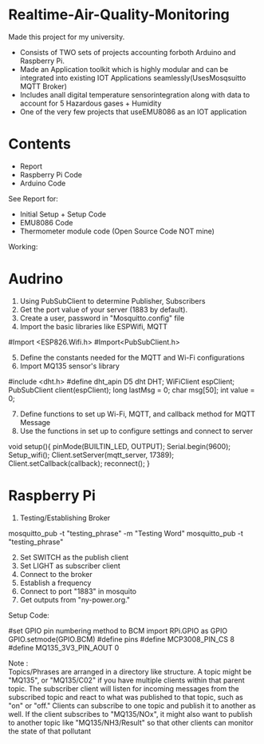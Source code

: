 # Realtime-Air-Quality-Monitoring

Made this project for my university.

- Consists of TWO sets of projects accounting forboth Arduino and Raspberry Pi. <br>
- Made an Application toolkit which is highly modular and can be integrated into existing IOT Applications seamlessly(UsesMosqsuitto MQTT Broker) <br>
- Includes anall digital temperature sensorintegration along with data to account for 5 Hazardous gases + Humidity <br>
- One of the very few projects that useEMU8086 as an IOT application <br>

# Contents

- Report <br>
- Raspberry Pi Code <br>
- Arduino Code <br>

See Report for: <br>

- Initial Setup + Setup Code <br>
- EMU8086 Code <br>
- Thermometer module code (Open Source Code NOT mine) <br>

Working: <br>

# Audrino <br>

1. Using PubSubClient to determine Publisher, Subscribers <br>
2. Get the port value of your server (1883 by default).<br>
3. Create a user, password in "Mosquitto.config" file<br>
4. Import the basic libraries like ESPWifi, MQTT<br>

#Import <ESP826.Wifi.h>
#Import<PubSubClient.h>

5. Define the constants needed for the MQTT and Wi-Fi configurations<br>
6. Import MQ135 sensor's library<br>

#include <dht.h>
#define dht_apin D5
dht DHT;
WiFiClient espClient;
PubSubClient client(espClient);
long lastMsg = 0;
char msg[50];
int value = 0;

7. Define functions to set up Wi-Fi, MQTT, and callback method for MQTT Message <br>
8. Use the functions in set up to configure settings and connect to server<br>

void setup(){
pinMode(BUILTIN_LED, OUTPUT);
Serial.begin(9600);
Setup_wifi();
Client.setServer(mqtt_server, 17389);
Client.setCallback(callback);
reconnect();
}

# Raspberry Pi <br>

1. Testing/Establishing Broker <br>

mosquitto_pub -t "testing_phrase" -m "Testing Word"
mosquitto_pub -t "testing_phrase"

2. Set SWITCH as the publish client <br>
3. Set LIGHT as subscriber client <br>
4. Connect to the broker <br>
5. Establish a frequency <br>
6. Connect to port "1883" in mosquito <br>
7. Get outputs from "ny-power.org." <br>

Setup Code: <br>

#set GPIO pin numbering method to BCM
import RPi.GPIO as GPIO
GPIO.setmode(GPIO.BCM)
#define pins
#define MCP3008_PIN_CS 8
#define MQ135_3V3_PIN_AOUT 0

Note : <br>
Topics/Phrases are arranged in a directory like structure. A topic might be "MQ135", or
"MQ135/C02" if you have multiple clients within that parent topic. The subscriber client
will listen for incoming messages from the subscribed topic and react to what was
published to that topic, such as "on" or "off." Clients can subscribe to one topic and
publish it to another as well. If the client subscribes to "MQ135/NOx", it might also want
to publish to another topic like "MQ135/NH3/Result" so that other clients can monitor
the state of that pollutant
